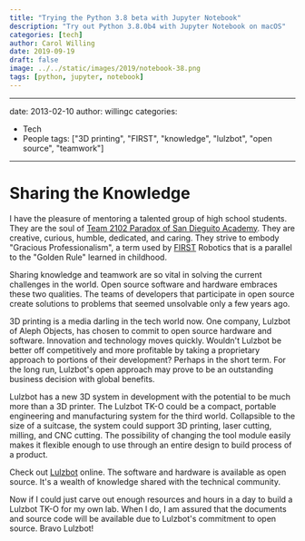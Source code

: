 ```yaml
---
title: "Trying the Python 3.8 beta with Jupyter Notebook"
description: "Try out Python 3.8.0b4 with Jupyter Notebook on macOS"
categories: [tech]
author: Carol Willing
date: 2019-09-19
draft: false
image: ../../static/images/2019/notebook-38.png
tags: [python, jupyter, notebook]
---
```

---
date: 2013-02-10
author: willingc
categories:
  - Tech
  - People
tags:
  ["3D printing", "FIRST", "knowledge", "lulzbot", "open source", "teamwork"]
---

# Sharing the Knowledge

I have the pleasure of mentoring a talented group of high school students. They
are the soul of [Team 2102 Paradox of San Dieguito
Academy](http://www.sdarobotics.org). They are creative, curious, humble,
dedicated, and caring. They strive to embody "Gracious Professionalism", a term
used by [FIRST](http://www,usfirst.org) Robotics that is a parallel to the
"Golden Rule" learned in childhood.
<!-- more -->
Sharing knowledge and teamwork are so vital in solving the current challenges in
the world. Open source software and hardware embraces these two qualities. The
teams of developers that participate in open source create solutions to problems
that seemed unsolvable only a few years ago.

3D printing is a media darling in the tech world now. One company, Lulzbot of
Aleph Objects, has chosen to commit to open source hardware and software.
Innovation and technology moves quickly. Wouldn't Lulzbot be better off
competitively and more profitable by taking a proprietary approach to portions
of their development? Perhaps in the short term. For the long run, Lulzbot's
open approach may prove to be an outstanding business decision with global
benefits.

Lulzbot has a new 3D system in development with the potential to be much more
than a 3D printer. The Lulzbot TK-O could be a compact, portable engineering and
manufacturing system for the third world. Collapsible to the size of a suitcase,
the system could support 3D printing, laser cutting, milling, and CNC cutting.
The possibility of changing the tool module easily makes it flexible enough to
use through an entire design to build process of a product.

Check out [Lulzbot](http://www.lulzbot.com) online. The software and hardware is
available as open source. It's a wealth of knowledge shared with the technical
community.

Now if I could just carve out enough resources and hours in a day to build a
Lulzbot TK-O for my own lab. When I do, I am assured that the documents and
source code will be available due to Lulzbot's commitment to open source. Bravo
Lulzbot!
